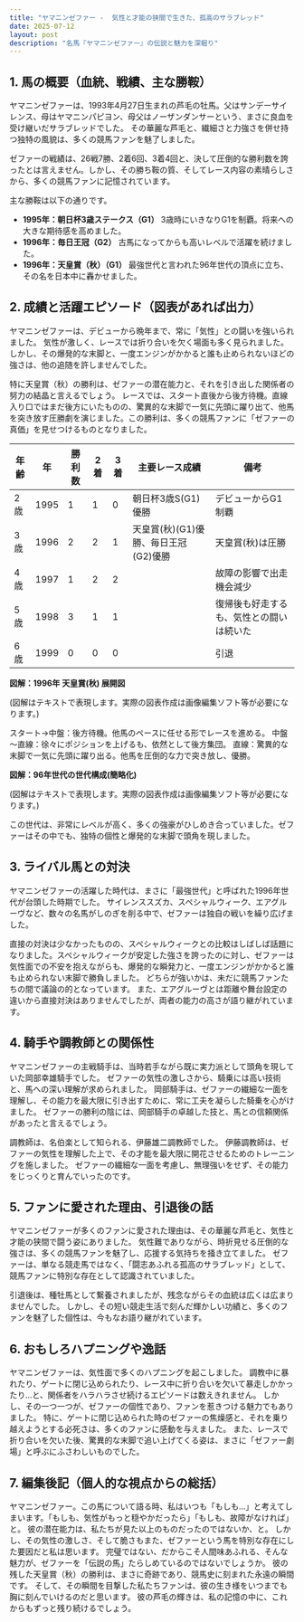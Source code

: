 ```yaml
---
title: "ヤマニンゼファー -  気性と才能の狭間で生きた、孤高のサラブレッド"
date: 2025-07-12
layout: post
description: "名馬『ヤマニンゼファー』の伝説と魅力を深堀り"
---
```


## 1. 馬の概要（血統、戦績、主な勝鞍）

ヤマニンゼファーは、1993年4月27日生まれの芦毛の牡馬。父はサンデーサイレンス、母はヤマニンパピヨン、母父はノーザンダンサーという、まさに良血を受け継いだサラブレッドでした。  その華麗な芦毛と、繊細さと力強さを併せ持つ独特の風貌は、多くの競馬ファンを魅了しました。

ゼファーの戦績は、26戦7勝、2着6回、3着4回と、決して圧倒的な勝利数を誇ったとは言えません。しかし、その勝ち鞍の質、そしてレース内容の素晴らしさから、多くの競馬ファンに記憶されています。

主な勝鞍は以下の通りです。

* **1995年：朝日杯3歳ステークス（G1）**  3歳時にいきなりG1を制覇。将来への大きな期待感を高めました。
* **1996年：毎日王冠（G2）**  古馬になってからも高いレベルで活躍を続けました。
* **1996年：天皇賞（秋）（G1）**  最強世代と言われた96年世代の頂点に立ち、その名を日本中に轟かせました。


## 2. 成績と活躍エピソード（図表があれば出力）

ヤマニンゼファーは、デビューから晩年まで、常に「気性」との闘いを強いられました。  気性が激しく、レースでは折り合いを欠く場面も多く見られました。  しかし、その爆発的な末脚と、一度エンジンがかかると誰も止められないほどの強さは、他の追随を許しませんでした。

特に天皇賞（秋）の勝利は、ゼファーの潜在能力と、それを引き出した関係者の努力の結晶と言えるでしょう。  レースでは、スタート直後から後方待機。直線入り口ではまだ後方にいたものの、驚異的な末脚で一気に先頭に躍り出て、他馬を突き放す圧勝劇を演じました。この勝利は、多くの競馬ファンに「ゼファーの真価」を見せつけるものとなりました。


| 年齢 | 年 | 勝利数 | 2着 | 3着 | 主要レース成績 | 備考 |
|---|---|---|---|---|---|---|
| 2歳 | 1995 | 1 | 1 | 0 | 朝日杯3歳S(G1)優勝 | デビューからG1制覇 |
| 3歳 | 1996 | 2 | 2 | 1 | 天皇賞(秋)(G1)優勝、毎日王冠(G2)優勝 | 天皇賞(秋)は圧勝 |
| 4歳 | 1997 | 1 | 2 | 2 |  | 故障の影響で出走機会減少 |
| 5歳 | 1998 | 3 | 1 | 1 |  | 復帰後も好走するも、気性との闘いは続いた |
| 6歳 | 1999 | 0 | 0 | 0 |  |  引退 |


**図解：1996年 天皇賞(秋) 展開図**

(図解はテキストで表現します。実際の図表作成は画像編集ソフト等が必要になります。)

スタート→中盤：後方待機。他馬のペースに任せる形でレースを進める。
中盤～直線：徐々にポジションを上げるも、依然として後方集団。
直線：驚異的な末脚で一気に先頭に躍り出る。他馬を圧倒的な力で突き放し、優勝。


**図解：96年世代の世代構成(簡略化)**

(図解はテキストで表現します。実際の図表作成は画像編集ソフト等が必要になります。)

この世代は、非常にレベルが高く、多くの強豪がひしめき合っていました。ゼファーはその中でも、独特の個性と爆発的な末脚で頭角を現しました。


## 3. ライバル馬との対決

ヤマニンゼファーの活躍した時代は、まさに「最強世代」と呼ばれた1996年世代が台頭した時期でした。  サイレンススズカ、スペシャルウィーク、エアグルーヴなど、数々の名馬がしのぎを削る中で、ゼファーは独自の戦いを繰り広げました。

直接の対決は少なかったものの、スペシャルウィークとの比較はしばしば話題になりました。スペシャルウィークが安定した強さを誇ったのに対し、ゼファーは気性面での不安を抱えながらも、爆発的な瞬発力と、一度エンジンがかかると誰も止められない末脚で勝負しました。  どちらが強いかは、未だに競馬ファンたちの間で議論の的となっています。  また、エアグルーヴとは距離や舞台設定の違いから直接対決はありませんでしたが、両者の能力の高さが語り継がれています。


## 4. 騎手や調教師との関係性

ヤマニンゼファーの主戦騎手は、当時若手ながら既に実力派として頭角を現していた岡部幸雄騎手でした。  ゼファーの気性の激しさから、騎乗には高い技術と、馬への深い理解が求められました。  岡部騎手は、ゼファーの繊細な一面を理解し、その能力を最大限に引き出すために、常に工夫を凝らした騎乗を心がけました。  ゼファーの勝利の陰には、岡部騎手の卓越した技と、馬との信頼関係があったと言えるでしょう。

調教師は、名伯楽として知られる、伊藤雄二調教師でした。  伊藤調教師は、ゼファーの気性を理解した上で、その才能を最大限に開花させるためのトレーニングを施しました。  ゼファーの繊細な一面を考慮し、無理強いをせず、その能力をじっくりと育んでいったのです。


## 5. ファンに愛された理由、引退後の話

ヤマニンゼファーが多くのファンに愛された理由は、その華麗な芦毛と、気性と才能の狭間で闘う姿にありました。  気性難でありながら、時折見せる圧倒的な強さは、多くの競馬ファンを魅了し、応援する気持ちを掻き立てました。  ゼファーは、単なる競走馬ではなく、「闘志あふれる孤高のサラブレッド」として、競馬ファンに特別な存在として認識されていました。

引退後は、種牡馬として繋養されましたが、残念ながらその血統は広くは広まりませんでした。  しかし、その短い競走生活で刻んだ輝かしい功績と、多くのファンを魅了した個性は、今もなお語り継がれています。


## 6. おもしろハプニングや逸話

ヤマニンゼファーは、気性面で多くのハプニングを起こしました。  調教中に暴れたり、ゲートに閉じ込められたり、レース中に折り合いを欠いて暴走しかかったり…と、関係者をハラハラさせ続けるエピソードは数えきれません。  しかし、その一つ一つが、ゼファーの個性であり、ファンを惹きつける魅力でもありました。  特に、ゲートに閉じ込められた時のゼファーの焦燥感と、それを乗り越えようとする必死さは、多くのファンに感動を与えました。  また、レースで折り合いを欠いた後、驚異的な末脚で追い上げてくる姿は、まさに「ゼファー劇場」と呼ぶにふさわしいものでした。


## 7. 編集後記（個人的な視点からの総括）

ヤマニンゼファー。この馬について語る時、私はいつも「もしも…」と考えてしまいます。「もしも、気性がもっと穏やかだったら」「もしも、故障がなければ」と。  彼の潜在能力は、私たちが見た以上のものだったのではないか、と。  しかし、その気性の激しさ、そして脆さもまた、ゼファーという馬を特別な存在にした要因だと私は思います。  完璧ではない、だからこそ人間味あふれる、そんな魅力が、ゼファーを「伝説の馬」たらしめているのではないでしょうか。  彼の残した天皇賞（秋）の勝利は、まさに奇跡であり、競馬史に刻まれた永遠の瞬間です。  そして、その瞬間を目撃した私たちファンは、彼の生き様をいつまでも胸に刻んでいけるのだと思います。  彼の芦毛の輝きは、私の記憶の中に、これからもずっと残り続けるでしょう。
